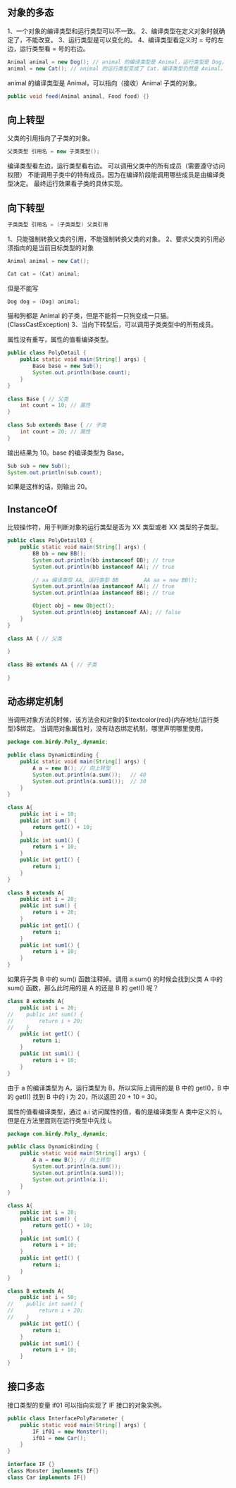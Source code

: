 

## 对象的多态
1、一个对象的编译类型和运行类型可以不一致。
2、编译类型在定义对象时就确定了，不能改变。
3、运行类型是可以变化的。
4、编译类型看定义时 = 号的左边，运行类型看 = 号的右边。

```java
Animal animal = new Dog(); // animal 的编译类型是 Animal，运行类型是 Dog。
animal = new Cat(); // animal 的运行类型变成了 Cat，编译类型仍然是 Animal。
```


animal 的编译类型是 Animal，可以指向（接收）Animal 子类的对象。
```java
public void feed(Animal animal, Food food) {}
```

## 向上转型
父类的引用指向了子类的对象。
```java
父类类型 引用名 = new 子类类型();
```

编译类型看左边，运行类型看右边。
可以调用父类中的所有成员（需要遵守访问权限）
不能调用子类中的特有成员。因为在编译阶段能调用哪些成员是由编译类型决定。
最终运行效果看子类的具体实现。

## 向下转型
```java
子类类型 引用名 = (子类类型) 父类引用
```

1、只能强制转换父类的引用，不能强制转换父类的对象。
2、要求父类的引用必须指向的是当前目标类型的对象
```java
Animal animal = new Cat();

Cat cat = (Cat) animal;
```
但是不能写
```java
Dog dog = (Dog) animal;
```
猫和狗都是 Animal 的子类，但是不能将一只狗变成一只猫。(ClassCastException)
3、当向下转型后，可以调用子类类型中的所有成员。


属性没有重写，属性的值看编译类型。
```java
public class PolyDetail {  
    public static void main(String[] args) {  
        Base base = new Sub();  
        System.out.println(base.count);  
    }  
}  
  
class Base { // 父类  
    int count = 10; // 属性  
}  
  
class Sub extends Base { // 子类  
    int count = 20; // 属性  
}
```
输出结果为 10。base 的编译类型为 Base。
```java
Sub sub = new Sub();  
System.out.println(sub.count);
```
如果是这样的话，则输出 20。

## InstanceOf
比较操作符，用于判断对象的运行类型是否为 XX 类型或者 XX 类型的子类型。
```java
public class PolyDetail03 {  
    public static void main(String[] args) {  
        BB bb = new BB();  
        System.out.println(bb instanceof BB); // true  
        System.out.println(bb instanceof AA); // true  
  
        // aa 编译类型 AA, 运行类型 BB        AA aa = new BB();  
        System.out.println(aa instanceof AA); // true  
        System.out.println(aa instanceof BB); // true

		Object obj = new Object();  
		System.out.println(obj instanceof AA); // false
    }  
}  
  
class AA { // 父类  
  
}  
  
class BB extends AA { // 子类  
  
}
```

## 动态绑定机制
当调用对象方法的时候，该方法会和对象的$\textcolor{red}{内存地址/运行类型}$绑定。
当调用对象属性时，没有动态绑定机制，哪里声明哪里使用。
```java
package com.birdy.Poly_.dynamic;  
  
public class DynamicBinding {  
    public static void main(String[] args) {  
        A a = new B(); // 向上转型  
        System.out.println(a.sum());   // 40
        System.out.println(a.sum1());  // 30
    }  
}  
  
class A{  
    public int i = 10;  
    public int sum() {  
        return getI() + 10;  
    }  
    public int sum1() {  
        return i + 10;  
    }  
    public int getI() {  
        return i;  
    }  
}  
  
class B extends A{  
    public int i = 20;  
    public int sum() {  
        return i + 20;  
    }  
    public int getI() {  
        return i;  
    }  
    public int sum1() {  
        return i + 10;  
    }  
}
```

如果将子类 B 中的 sum() 函数注释掉。调用 a.sum() 的时候会找到父类 A 中的 sum() 函数，那么此时用的是 A 的还是 B 的 getI() 呢？
```java
class B extends A{  
    public int i = 20;  
//    public int sum() {  
//        return i + 20;  
//    }  
    public int getI() {  
        return i;  
    }  
    public int sum1() {  
        return i + 10;  
    }  
}
```
由于 a 的编译类型为 A，运行类型为 B，所以实际上调用的是 B 中的 getI()，B 中的 getI() 找到 B 中的 i 为 20，所以返回 20 + 10 = 30。

属性的值看编译类型，通过 a.i 访问属性的值，看的是编译类型 A 类中定义的 i。但是在方法里面则在运行类型中先找 i。
```java
package com.birdy.Poly_.dynamic;  
  
public class DynamicBinding {  
    public static void main(String[] args) {  
        A a = new B(); // 向上转型  
        System.out.println(a.sum());  
        System.out.println(a.sum1());  
        System.out.println(a.i);  
    }  
}  
  
class A{  
    public int i = 20;  
    public int sum() {  
        return getI() + 10;  
    }  
    public int sum1() {  
        return i + 10;  
    }  
    public int getI() {  
        return i;  
    }  
}  
  
class B extends A{  
    public int i = 50;  
//    public int sum() {  
//        return i + 20;  
//    }  
    public int getI() {  
        return i;  
    }  
    public int sum1() {  
        return i + 10;  
    }  
}
```

## 接口多态

接口类型的变量 if01 可以指向实现了 IF 接口的对象实例。
```java
public class InterfacePolyParameter {  
    public static void main(String[] args) {  
        IF if01 = new Monster();  
        if01 = new Car();  
    }  
}  
  
interface IF {}  
class Monster implements IF{}  
class Car implements IF{}
```